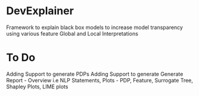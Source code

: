 # DevExplainer
Framework to explain black box models to increase model transparency using various feature Global and Local Interpretations

# To Do
Adding Support to generate PDPs
Adding Support to generate 
Generate Report - Overview i.e NLP Statements, Plots - PDP, Feature, Surrogate Tree, Shapley Plots, LIME plots